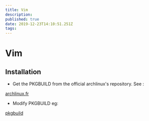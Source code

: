 ```yaml
---
title: Vim
description: 
published: true
date: 2019-12-23T14:10:51.251Z
tags: 
---
```


# Vim

## Installation

- Get the PKGBUILD from the official archlinux's repository. See : 

[archlinux.fr](https://wiki.archlinux.fr/Pacman#R.C3.A9cup.C3.A9rer_les_sources_d.27un_paquet)

- Modify PKGBUILD eg:

[pkgbuild](/vim/pkgbuild)
